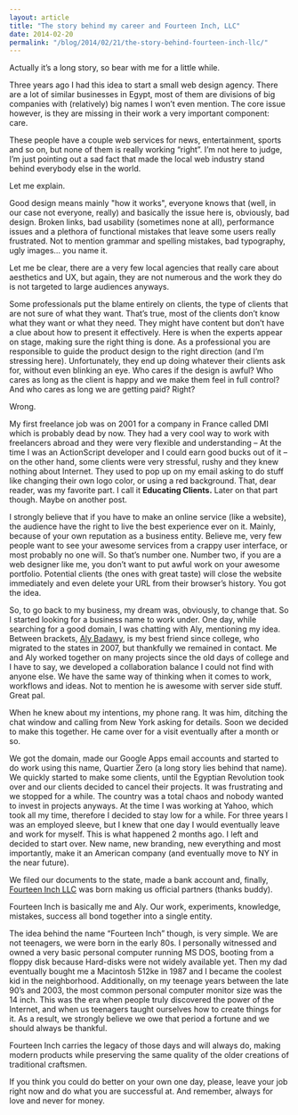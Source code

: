 ```yaml
---
layout: article
title: "The story behind my career and Fourteen Inch, LLC"
date: 2014-02-20
permalink: "/blog/2014/02/21/the-story-behind-fourteen-inch-llc/"
---
```


Actually it’s a long story, so bear with me for a little while. 

Three years ago I had this idea to start a small web design agency. There are a lot of similar businesses in Egypt, most of them are divisions of big companies with (relatively) big names I won’t even mention. The core issue however, is they are missing in their work a very important component: care.

These people have a couple web services for news, entertainment, sports and so on, but none of them is really working “right”. I’m not here to judge, I’m just pointing out a sad fact that made the local web industry stand behind everybody else in the world.

Let me explain.

Good design means mainly "how it works", everyone knows that (well, in our case not everyone, really) and basically the issue here is, obviously, bad design. Broken links, bad usability (sometimes none at all), performance issues and a plethora of functional mistakes that leave some users really frustrated. Not to mention grammar and spelling mistakes, bad typography, ugly images... you name it.

Let me be clear, there are a very few local agencies that really care about aesthetics and UX, but again, they are not numerous and the work they do is not targeted to large audiences anyways.

Some professionals put the blame entirely on clients, the type of clients that are not sure of what they want. That’s true, most of the clients don’t know what they want or what they need. They might have content but don’t have a clue about how to present it effectively. Here is when the experts appear on stage, making sure the right thing is done. As a professional you are responsible to guide the product design to the right direction (and I’m stressing here). Unfortunately, they end up doing whatever their clients ask for, without even blinking an eye. Who cares if the design is awful? Who cares as long as the client is happy and we make them feel in full control? And who cares as long we are getting paid? Right?

Wrong.

My first freelance job was on 2001 for a company in France called DMI which is probably dead by now. They had a very cool way to work with freelancers abroad and they were very flexible and understanding – At the time I was an ActionScript developer and I could earn good bucks out of it – on the other hand, some clients were very stressful, rushy and they knew nothing about Internet. They used to pop up on my email asking to do stuff like changing their own logo color, or using a red background. That, dear reader, was my favorite part. I call it **Educating Clients.** Later on that part though. Maybe on another post. 

I strongly believe that if you have to make an online service (like a website), the audience have the right to live the best experience ever on it. Mainly, because of your own reputation as a business entity. Believe me, very few people want to see your awesome services from a crappy user interface, or most probably no one will. So that’s number one. Number two, if you are a web designer like me, you don’t want to put awful work on your awesome portfolio. Potential clients (the ones with great taste) will close the website immediately and even delete your URL from their browser’s history. You got the idea.

So, to go back to my business, my dream was, obviously, to change that. So I started looking for a business name to work under. One day, while searching for a good domain, I was chatting with Aly, mentioning my idea. Between brackets, [Aly Badawy](http://alybadawy.com), is my best friend since college, who migrated to the states in 2007, but thankfully we remained in contact. Me and Aly worked together on many projects since the old days of college and I have to say, we developed a collaboration balance I could not find with anyone else. We have the same way of thinking when it comes to work, workflows and ideas. Not to mention he is awesome with server side stuff. Great pal.

When he knew about my intentions, my phone rang. It was him, ditching the chat window and calling from New York asking for details. Soon we decided to make this together. He came over for a visit eventually after a month or so.

We got the domain, made our Google Apps email accounts and started to do work using this name, Quartier Zero (a long story lies behind that name). We quickly started to make some clients, until the Egyptian Revolution took over and our clients decided to cancel their projects. It was frustrating and we stopped for a while. The country was a total chaos and nobody wanted to invest in projects anyways. At the time I was working at Yahoo, which took all my time, therefore I decided to stay low for a while. For three years I was an employed sleeve, but I knew that one day I would eventually leave and work for myself. This is what happened 2 months ago. I left and decided to start over. New name, new branding, new everything and most importantly, make it an American company (and eventually move to NY in the near future). 

We filed our documents to the state, made a bank account and, finally, [Fourteen Inch LLC](http://fourteeninch.com) was born making us official partners (thanks buddy).

Fourteen Inch is basically me and Aly. Our work, experiments, knowledge, mistakes, success all bond together into a single entity.

The idea behind the name “Fourteen Inch” though, is very simple. We are not teenagers, we were born in the early 80s. I personally witnessed and owned a very basic personal computer running MS DOS, booting from a floppy disk because Hard-disks were not widely available yet. Then my dad eventually bought me a Macintosh 512ke in 1987 and I became the coolest kid in the neighborhood. Additionally, on my teenage years between the late 90’s and 2003, the most common personal computer monitor size was the 14 inch. This was the era when people truly discovered the power of the Internet, and when us teenagers taught ourselves how to create things for it. As a result, we strongly believe we owe that period a fortune and we should always be thankful.

Fourteen Inch carries the legacy of those days and will always do, making modern products while preserving the same quality of the older creations of traditional craftsmen.

If you think you could do better on your own one day, please, leave your job right now and do what you are successful at. And remember, always for love and never for money.